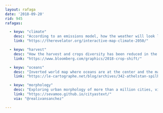 ```yaml
---
layout: rafaga
date: '2018-09-20'
rid: 945
rafagas:

  - keyw: "climate"
    desc: "According to an emissions model, how the weather will look like in 2050"
    link: "https://therevelator.org/interactive-map-climate-2050/"

  - keyw: "harvest"
    desc: "How the harvest and crops diversity has been reduced in the USA since the nineties"
    link: "https://www.bloomberg.com/graphics/2018-crop-shift/"

  - keyw: "oceans"
    desc: "Inverted world map where oceans are at the center and the main topic of the map, made in 1942 as a combination of two projections"
    link: "https://le-cartographe.net/blog/archives/342-athelstan-spilhaus"

  - keyw: "morphology"
    desc: "Exploring urban morphology of more than a million cities, villages and town around the planet using deep learning and OSM data (https://arxiv.org/pdf/1709.02939.pdf)"
    link: "https://sevamoo.github.io/cityastext/"
    via: "@realivansanchez"

---
```

